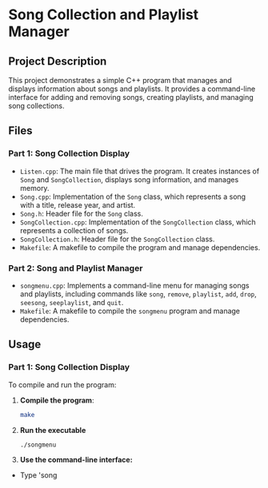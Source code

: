 # Song Collection and Playlist Manager

## Project Description
This project demonstrates a simple C++ program that manages and displays information about songs and playlists. It provides a command-line interface for adding and removing songs, creating playlists, and managing song collections.

## Files
### Part 1: Song Collection Display
- `Listen.cpp`: The main file that drives the program. It creates instances of `Song` and `SongCollection`, displays song information, and manages memory.
- `Song.cpp`: Implementation of the `Song` class, which represents a song with a title, release year, and artist.
- `Song.h`: Header file for the `Song` class.
- `SongCollection.cpp`: Implementation of the `SongCollection` class, which represents a collection of songs.
- `SongCollection.h`: Header file for the `SongCollection` class.
- `Makefile`: A makefile to compile the program and manage dependencies.

### Part 2: Song and Playlist Manager
- `songmenu.cpp`: Implements a command-line menu for managing songs and playlists, including commands like `song`, `remove`, `playlist`, `add`, `drop`, `seesong`, `seeplaylist`, and `quit`.
- `Makefile`: A makefile to compile the `songmenu` program and manage dependencies.

## Usage
### Part 1: Song Collection Display
To compile and run the program:
1. **Compile the program**:
   ```bash
   make
   ```
2. **Run the executable**
    ```bash
    ./songmenu
    ```
3. **Use the command-line interface:**
- Type 'song <id> <artist> <duration> <title>' to add a new song